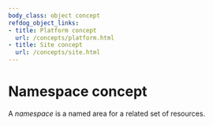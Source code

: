 ```yaml
---
body_class: object concept
refdog_object_links:
- title: Platform concept
  url: /concepts/platform.html
- title: Site concept
  url: /concepts/site.html
---
```


# Namespace concept

<section>

A _namespace_ is a named area for a related set of resources.

</section>

